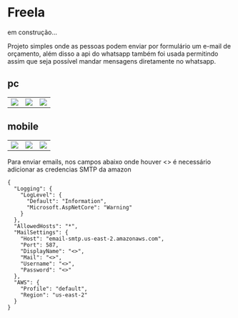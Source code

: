 # Freela

em construção...

Projeto simples onde as pessoas podem enviar por formulário um e-mail de orçamento, além disso a api do whatsapp também foi usada permitindo assim que seja possível mandar mensagens diretamente no whatsapp.

## pc
<table>
  <tr>
    <td align="center">
      <img src="https://github.com/bylucaspaiva/mds/assets/58491622/6554495b-f351-4ed0-aff4-74246a9c8122">
    </td>
    <td align="center">
      <img src="https://github.com/bylucaspaiva/mds/assets/58491622/0f0366c7-1155-4a97-91aa-df28bd724f73">
    </td>
    <td align="center">
      <img src="https://github.com/bylucaspaiva/mds/assets/58491622/24fb562a-552f-42c6-9964-291ba230422a">
    </td>
  </tr>
</table>

## mobile
<table>
  <tr>
    <td align="center">
      <img src="https://github.com/bylucaspaiva/mds/assets/58491622/44ef985c-c209-44e9-87e6-4468903dd94b">
    </td>
    <td align="center">
      <img src="https://github.com/bylucaspaiva/mds/assets/58491622/7e3584ee-e2ac-4549-bec2-29569fdc3a7e">
    </td>
    <td align="center">
      <img src="https://github.com/bylucaspaiva/mds/assets/58491622/f7a5c959-5d8d-400b-831c-be394f6b3fc7">
    </td>
  </tr>
</table>

Para enviar emails, nos campos abaixo onde houver <> é necessário adicionar as credencias SMTP da amazon
```
{
  "Logging": {
    "LogLevel": {
      "Default": "Information",
      "Microsoft.AspNetCore": "Warning"
    }
  },
  "AllowedHosts": "*",
  "MailSettings": {
    "Host": "email-smtp.us-east-2.amazonaws.com",
    "Port": 587,
    "DisplayName": "<>",
    "Mail": "<>",
    "Username": "<>",
    "Password": "<>"
  },
  "AWS": {
    "Profile": "default",
    "Region": "us-east-2"
  }
}
```
